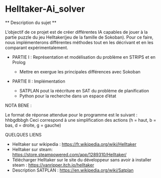# Helltaker-Ai_solver



** Description du sujet **

L’objectif de ce projet est de créer différentes IA capables de jouer à la partie puzzle du jeu Helltaker(jeu de la famille de Sokoban).
Pour ce faire, nous implémenterons différentes méthodes tout en les décrivant et en les comparant expérimentalement.




* PARTIE I : Représentation et modélisation du problème en STRIPS et en Prolog 

    - Mettre en exergue les principales différences avec Sokoban
    


* PARTIE II : Implémentation 

     - SATPLAN pout la réécriture en SAT du problème de planification
     - Python pour la recherche dans un espace d’état



NOTA BENE : 

Le format de réponse attendue pour le programme est le suivant : hhbgdbbgh
Ceci correspond à une simplification des actions (h = haut, b = bas, d = droite, g = gauche)



QUELQUES LIENS 

* Helltaker sur wikipedia : https://fr.wikipedia.org/wiki/Helltaker
* Helltaker sur steam: https://store.steampowered.com/app/1289310/Helltaker/
* Télécharger Helltaker sur le site du développeur sans avoir à installer steam : https://vanripper.itch.io/helltaker
* Description SATPLAN : https://en.wikipedia.org/wiki/Satplan
